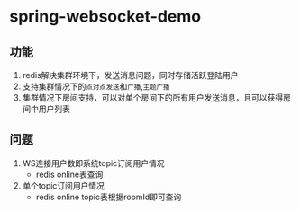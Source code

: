 # spring-websocket-demo

## 功能

1. redis解决集群环境下，发送消息问题，同时存储活跃登陆用户
2. 支持集群情况下的`点对点发送`和`广播`,`主题广播`
3. 集群情况下房间支持，可以对单个房间下的所有用户发送消息，且可以获得房间中用户列表

##  问题

1. WS连接用户数即系统topic订阅用户情况
    - redis online表查询
2. 单个topic订阅用户情况
    - redis online topic表根据roomId即可查询

    
